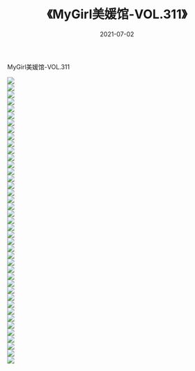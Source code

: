 ﻿---
layout: post
title:  《MyGirl美媛馆-VOL.311》
date:   2021-07-02
img: http://img.660000.xyz/Sharelink/网络美图/2021/MyGirl美媛馆-VOL.311/000.jpg
categories: [美女, 清纯, 唯美]
---

MyGirl美媛馆-VOL.311

  ![](http://img.660000.xyz/Sharelink/网络美图/2021/MyGirl美媛馆-VOL.311/001.jpg) <br> ![](http://img.660000.xyz/Sharelink/网络美图/2021/MyGirl美媛馆-VOL.311/002.jpg) <br> ![](http://img.660000.xyz/Sharelink/网络美图/2021/MyGirl美媛馆-VOL.311/003.jpg) <br> ![](http://img.660000.xyz/Sharelink/网络美图/2021/MyGirl美媛馆-VOL.311/004.jpg) <br> ![](http://img.660000.xyz/Sharelink/网络美图/2021/MyGirl美媛馆-VOL.311/005.jpg) <br> ![](http://img.660000.xyz/Sharelink/网络美图/2021/MyGirl美媛馆-VOL.311/006.jpg) <br> ![](http://img.660000.xyz/Sharelink/网络美图/2021/MyGirl美媛馆-VOL.311/007.jpg) <br> ![](http://img.660000.xyz/Sharelink/网络美图/2021/MyGirl美媛馆-VOL.311/008.jpg) <br> ![](http://img.660000.xyz/Sharelink/网络美图/2021/MyGirl美媛馆-VOL.311/009.jpg) <br> ![](http://img.660000.xyz/Sharelink/网络美图/2021/MyGirl美媛馆-VOL.311/010.jpg) <br> ![](http://img.660000.xyz/Sharelink/网络美图/2021/MyGirl美媛馆-VOL.311/011.jpg) <br> ![](http://img.660000.xyz/Sharelink/网络美图/2021/MyGirl美媛馆-VOL.311/012.jpg) <br> ![](http://img.660000.xyz/Sharelink/网络美图/2021/MyGirl美媛馆-VOL.311/013.jpg) <br> ![](http://img.660000.xyz/Sharelink/网络美图/2021/MyGirl美媛馆-VOL.311/014.jpg) <br> ![](http://img.660000.xyz/Sharelink/网络美图/2021/MyGirl美媛馆-VOL.311/015.jpg) <br> ![](http://img.660000.xyz/Sharelink/网络美图/2021/MyGirl美媛馆-VOL.311/016.jpg) <br> ![](http://img.660000.xyz/Sharelink/网络美图/2021/MyGirl美媛馆-VOL.311/017.jpg) <br> ![](http://img.660000.xyz/Sharelink/网络美图/2021/MyGirl美媛馆-VOL.311/018.jpg) <br> ![](http://img.660000.xyz/Sharelink/网络美图/2021/MyGirl美媛馆-VOL.311/019.jpg) <br> ![](http://img.660000.xyz/Sharelink/网络美图/2021/MyGirl美媛馆-VOL.311/020.jpg) <br> ![](http://img.660000.xyz/Sharelink/网络美图/2021/MyGirl美媛馆-VOL.311/021.jpg) <br> ![](http://img.660000.xyz/Sharelink/网络美图/2021/MyGirl美媛馆-VOL.311/022.jpg) <br> ![](http://img.660000.xyz/Sharelink/网络美图/2021/MyGirl美媛馆-VOL.311/023.jpg) <br> ![](http://img.660000.xyz/Sharelink/网络美图/2021/MyGirl美媛馆-VOL.311/024.jpg) <br> ![](http://img.660000.xyz/Sharelink/网络美图/2021/MyGirl美媛馆-VOL.311/025.jpg) <br> ![](http://img.660000.xyz/Sharelink/网络美图/2021/MyGirl美媛馆-VOL.311/026.jpg) <br> ![](http://img.660000.xyz/Sharelink/网络美图/2021/MyGirl美媛馆-VOL.311/027.jpg) <br> ![](http://img.660000.xyz/Sharelink/网络美图/2021/MyGirl美媛馆-VOL.311/028.jpg) <br> ![](http://img.660000.xyz/Sharelink/网络美图/2021/MyGirl美媛馆-VOL.311/029.jpg) <br> ![](http://img.660000.xyz/Sharelink/网络美图/2021/MyGirl美媛馆-VOL.311/030.jpg) <br> ![](http://img.660000.xyz/Sharelink/网络美图/2021/MyGirl美媛馆-VOL.311/031.jpg) <br> ![](http://img.660000.xyz/Sharelink/网络美图/2021/MyGirl美媛馆-VOL.311/032.jpg) <br> ![](http://img.660000.xyz/Sharelink/网络美图/2021/MyGirl美媛馆-VOL.311/033.jpg) <br> ![](http://img.660000.xyz/Sharelink/网络美图/2021/MyGirl美媛馆-VOL.311/034.jpg) <br> ![](http://img.660000.xyz/Sharelink/网络美图/2021/MyGirl美媛馆-VOL.311/035.jpg) <br> ![](http://img.660000.xyz/Sharelink/网络美图/2021/MyGirl美媛馆-VOL.311/036.jpg) <br> ![](http://img.660000.xyz/Sharelink/网络美图/2021/MyGirl美媛馆-VOL.311/037.jpg) <br> ![](http://img.660000.xyz/Sharelink/网络美图/2021/MyGirl美媛馆-VOL.311/038.jpg) <br> ![](http://img.660000.xyz/Sharelink/网络美图/2021/MyGirl美媛馆-VOL.311/039.jpg) <br> ![](http://img.660000.xyz/Sharelink/网络美图/2021/MyGirl美媛馆-VOL.311/040.jpg) <br> ![](http://img.660000.xyz/Sharelink/网络美图/2021/MyGirl美媛馆-VOL.311/041.jpg) <br>